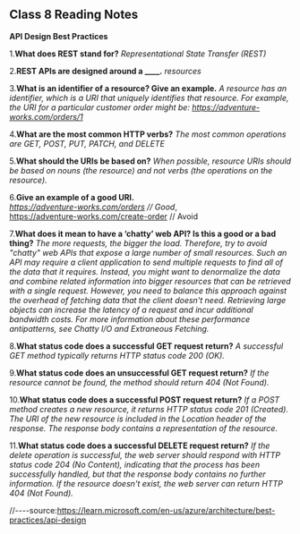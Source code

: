 ## Class 8 Reading Notes

**API Design Best Practices**

1.**What does REST stand for?**
*Representational State Transfer (REST)*
<br>

2.**REST APIs are designed around a ____.**
*resources*
<br>

3.**What is an identifier of a resource? Give an example.**
*A resource has an identifier, which is a URI that uniquely identifies that resource. For example, the URI for a particular customer order might be:
https://adventure-works.com/orders/1*
<br>

4.**What are the most common HTTP verbs?**
*The most common operations are GET, POST, PUT, PATCH, and DELETE*
<br>

5.**What should the URIs be based on?**
*When possible, resource URIs should be based on nouns (the resource) and not verbs (the operations on the resource).*
<br>

6.**Give an example of a good URI.**
<br>
*https://adventure-works.com/orders // Good*,
<br>
https://adventure-works.com/create-order // Avoid
<br>

7.**What does it mean to have a ‘chatty’ web API? Is this a good or a bad thing?**
*The more requests, the bigger the load. Therefore, try to avoid "chatty" web APIs that expose a large number of small resources. Such an API may require a client application to send multiple requests to find all of the data that it requires. Instead, you might want to denormalize the data and combine related information into bigger resources that can be retrieved with a single request.*
*However, you need to balance this approach against the overhead of fetching data that the client doesn't need. Retrieving large objects can increase the latency of a request and incur additional bandwidth costs. For more information about these performance antipatterns, see Chatty I/O and Extraneous Fetching.*
<br>

8.**What status code does a successful GET request return?**
*A successful GET method typically returns HTTP status code 200 (OK).*
<br>

9.**What status code does an unsuccessful GET request return?**
*If the resource cannot be found, the method should return 404 (Not Found).*
<br>

10.**What status code does a successful POST request return?**
*If a POST method creates a new resource, it returns HTTP status code 201 (Created). The URI of the new resource is included in the Location header of the response. The response body contains a representation of the resource.*
<br>

11.**What status code does a successful DELETE request return?**
*If the delete operation is successful, the web server should respond with HTTP status code 204 (No Content), indicating that the process has been successfully handled, but that the response body contains no further information. If the resource doesn't exist, the web server can return HTTP 404 (Not Found).*
<br>

//----source:https://learn.microsoft.com/en-us/azure/architecture/best-practices/api-design
